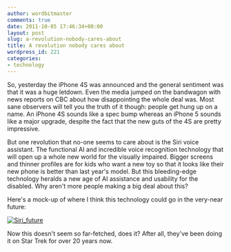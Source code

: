 ```yaml
---
author: wordbitmaster
comments: true
date: 2011-10-05 17:46:34+00:00
layout: post
slug: a-revolution-nobody-cares-about
title: A revolution nobody cares about
wordpress_id: 221
categories:
- technology
---
```


So, yesterday the iPhone 4S was announced and the general sentiment was that it was a huge letdown. Even the media jumped on the bandwagon with news reports on CBC about how disappointing the whole deal was. Most sane observers will tell you the truth of it though: people get hung up on a name. An iPhone 4S sounds like a spec bump whereas an iPhone 5 sounds like a major upgrade, despite the fact that the new guts of the 4S are pretty impressive.

But one revolution that no-one seems to care about is the Siri voice assistant. The functional AI and incredible voice recognition technology that will open up a whole new world for the visually impaired. Bigger screens and thinner profiles are for kids who want a new toy so that it looks like their new phone is better than last year's model. But this bleeding-edge technology heralds a new age of AI assistance and usability for the disabled. Why aren't more people making a big deal about this?

Here's a mock-up of where I think this technology could go in the very-near future:


[![Siri_future](http://posterous.com/getfile/files.posterous.com/apublicword/Rc1jalJrjWbRaB9hhWWUF0Ac9LqjnyJXkor9E2sSbo0qXI7YcMgBezHj6D68/Siri_future.jpg.scaled.500.jpg)](http://posterous.com/getfile/files.posterous.com/apublicword/8e6X37UEQo3s8J4SevBuHSxCa0Axc5gVZEVDcvBAsbDYQJDG7EDGual5cztq/Siri_future.jpg)


Now this doesn't seem so far-fetched, does it? After all, they've been doing it on Star Trek for over 20 years now.
